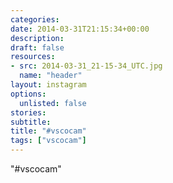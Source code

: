 ```yaml
---
categories:
date: 2014-03-31T21:15:34+00:00
description:
draft: false
resources:
- src: 2014-03-31_21-15-34_UTC.jpg
  name: "header"
layout: instagram
options:
  unlisted: false
stories:
subtitle:
title: "#vscocam"
tags: ["vscocam"]
---
```


"#vscocam"
